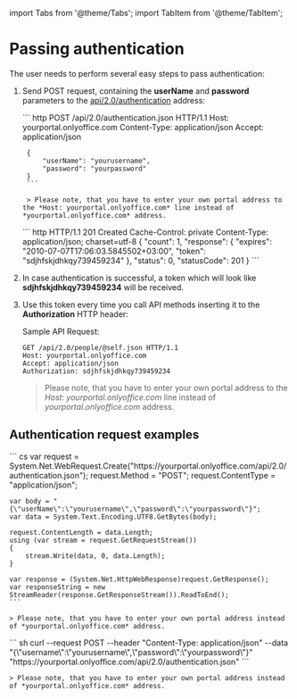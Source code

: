 import Tabs from '@theme/Tabs';
import TabItem from '@theme/TabItem';

# Passing authentication

The user needs to perform several easy steps to pass authentication:

1. Send POST request, containing the **userName** and **password** parameters to the [api/2.0/authentication](../../../workspace/api-backend/usage-api/authenticate-a-user.api.mdx) address:

   <Tabs>
      <TabItem value="request" label="Request">
        ``` http
        POST /api/2.0/authentication.json HTTP/1.1
        Host: yourportal.onlyoffice.com
        Content-Type: application/json
        Accept: application/json

        {
            "userName": "yourusername",
            "password": "yourpassword"
        }
        ```

        > Please note, that you have to enter your own portal address to the *Host: yourportal.onlyoffice.com* line instead of *yourportal.onlyoffice.com* address.
      </TabItem>
      <TabItem value="response" label="Response">
        ``` http
        HTTP/1.1 201 Created
        Cache-Control: private
        Content-Type: application/json; charset=utf-8
        {
            "count": 1,
            "response": {
                "expires": "2010-07-07T17:06:03.5845502+03:00",
                "token": "sdjhfskjdhkqy739459234"
            },
            "status": 0,
            "statusCode": 201
        }
        ```
      </TabItem>
    </Tabs>

2. In case authentication is successful, a token which will look like **sdjhfskjdhkqy739459234** will be received.

3. Use this token every time you call API methods inserting it to the **Authorization** HTTP header:

   Sample API Request:

   ``` http
   GET /api/2.0/people/@self.json HTTP/1.1
   Host: yourportal.onlyoffice.com
   Accept: application/json
   Authorization: sdjhfskjdhkqy739459234
   ```

   > Please note, that you have to enter your own portal address to the *Host: yourportal.onlyoffice.com* line instead of *yourportal.onlyoffice.com* address.

## Authentication request examples

<Tabs>
  <TabItem value="csharp" label="C#">
    ``` cs
    var request = System.Net.WebRequest.Create("https://yourportal.onlyoffice.com/api/2.0/authentication.json");
    request.Method = "POST";
    request.ContentType = "application/json";

    var body = "{\"userName\":\"yourusername\",\"password\":\"yourpassword\"}";
    var data = System.Text.Encoding.UTF8.GetBytes(body);

    request.ContentLength = data.Length;
    using (var stream = request.GetRequestStream())
    {
        stream.Write(data, 0, data.Length);
    }

    var response = (System.Net.HttpWebResponse)request.GetResponse();
    var responseString = new StreamReader(response.GetResponseStream()).ReadToEnd();
    ```

    > Please note, that you have to enter your own portal address instead of *yourportal.onlyoffice.com* address.
  </TabItem>
  <TabItem value="curl" label="cURL">
    ``` sh
    curl --request POST --header "Content-Type: application/json" --data "{\"username\":\"yourusername\",\"password\":\"yourpassword\"}" "https://yourportal.onlyoffice.com/api/2.0/authentication.json"
    ```

    > Please note, that you have to enter your own portal address instead of *yourportal.onlyoffice.com* address.
  </TabItem>
</Tabs>
